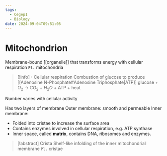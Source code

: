 ```yaml
---
tags:
  - Cegep1
  - Biology
date: 2024-09-04T09:51:05
---
```


# Mitochondrion

Membrane-bound [[organelle]] that transforms energy with cellular respiration
`Pl.` mitochondria

> [!info]+ Cellular respiration
> Combustion of glucose to produce [[Adenosine N-Phosphate#Adenosine Triphosphate|ATP]]
> glucose + $O_2$ -> $CO_2$ +  $H_2O$ + ATP + heat

Number varies with cellular activity

Has two layers of membrane
Outer membrane: smooth and permeable
Inner membrane:

- Folded into cristae to increase the surface area
- Contains enzymes involved in cellular respiration, e.g. ATP synthase
- Inner space, called **matrix**, contains DNA, ribosomes and enzymes.

> [!abstract] Crista
> Shelf-like infolding of the inner mitochondrial membrane
> `Pl.` cristae